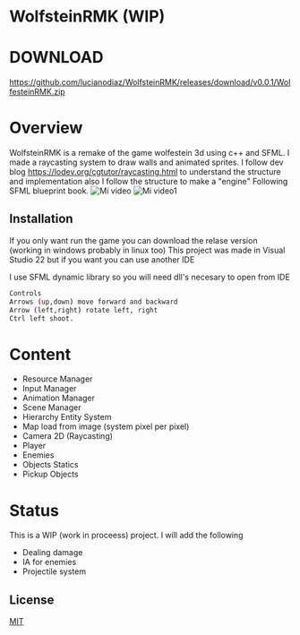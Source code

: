 # WolfsteinRMK (WIP)
# DOWNLOAD
https://github.com/lucianodiaz/WolfsteinRMK/releases/download/v0.0.1/WolfesteinRMK.zip

# Overview
WolfsteinRMK is a remake of the game wolfestein 3d using c++ and SFML.
I made a raycasting system to draw walls and animated sprites.
I follow dev blog https://lodev.org/cgtutor/raycasting.html to understand the structure and implementation also I follow the structure to make a "engine" Following SFML blueprint book.
![Mi video](https://user-images.githubusercontent.com/30010210/207696834-95f8c645-83fa-4d78-9f64-5dde77b0eedc.gif)
![Mi video1](https://user-images.githubusercontent.com/30010210/207697062-6fe7960e-9a02-44d4-aa54-504339535f6b.gif)

## Installation

If you only want run the game you can download the relase version (working in  windows probably in linux too)
This project was made in Visual Studio 22 but if you want you can use another IDE

I use SFML dynamic library so you will need dll's necesary to open from IDE

```bash
Controls
Arrows (up,down) move forward and backward
Arrow (left,right) rotate left, right
Ctrl left shoot.
```

# Content
- Resource Manager
- Input Manager
- Animation Manager
- Scene Manager
- Hierarchy Entity System
- Map load from image (system pixel per pixel)
- Camera 2D (Raycasting)
- Player
- Enemies
- Objects Statics
- Pickup Objects
# Status
This is a WIP (work in proceess) project.
I will add the following
- Dealing damage
- IA for enemies
- Projectile system

## License

[MIT](https://choosealicense.com/licenses/mit/)
